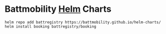 # Battmobility [Helm](https://helm.sh) Charts

```
helm repo add battregistry https://battmobility.github.io/helm-charts/
helm install booking battregistry/booking
```
